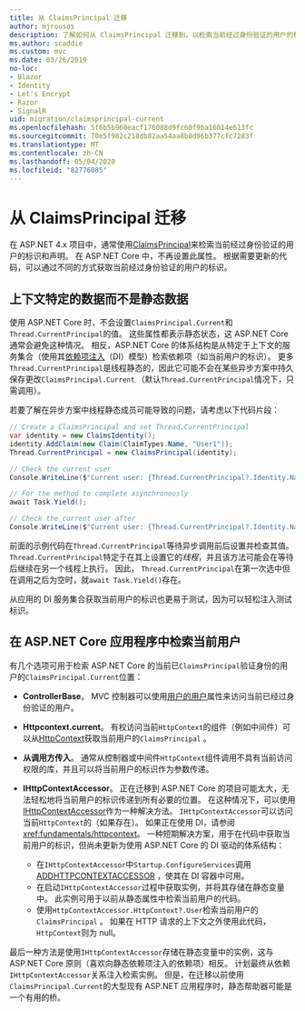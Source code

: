 ```yaml
---
title: 从 ClaimsPrincipal 迁移
author: mjrousos
description: 了解如何从 ClaimsPrincipal 迁移到，以检索当前经过身份验证的用户的标识和 ASP.NET Core 中的声明。
ms.author: scaddie
ms.custom: mvc
ms.date: 03/26/2019
no-loc:
- Blazor
- Identity
- Let's Encrypt
- Razor
- SignalR
uid: migration/claimsprincipal-current
ms.openlocfilehash: 5f6b5b960eacf176088d9fc60f9ba16014e613fc
ms.sourcegitcommit: 70e5f982c218db82aa54aa8b8d96b377cfc7283f
ms.translationtype: MT
ms.contentlocale: zh-CN
ms.lasthandoff: 05/04/2020
ms.locfileid: "82776085"
---
```

# <a name="migrate-from-claimsprincipalcurrent"></a>从 ClaimsPrincipal 迁移

在 ASP.NET 4.x 项目中，通常使用[ClaimsPrincipal](/dotnet/api/system.security.claims.claimsprincipal.current)来检索当前经过身份验证的用户的标识和声明。 在 ASP.NET Core 中，不再设置此属性。 根据需要更新的代码，可以通过不同的方式获取当前经过身份验证的用户的标识。

## <a name="context-specific-data-instead-of-static-data"></a>上下文特定的数据而不是静态数据

使用 ASP.NET Core 时，不会设置`ClaimsPrincipal.Current`和`Thread.CurrentPrincipal`的值。 这些属性都表示静态状态，这 ASP.NET Core 通常会避免这种情况。 相反，ASP.NET Core 的体系结构是从特定于上下文的服务集合（使用其[依赖项注入](xref:fundamentals/dependency-injection)（DI）模型）检索依赖项（如当前用户的标识）。 更多`Thread.CurrentPrincipal`是线程静态的，因此它可能不会在某些异步方案中持久保存更改`ClaimsPrincipal.Current` （默认`Thread.CurrentPrincipal`情况下，只需调用）。

若要了解在异步方案中线程静态成员可能导致的问题，请考虑以下代码片段：

```csharp
// Create a ClaimsPrincipal and set Thread.CurrentPrincipal
var identity = new ClaimsIdentity();
identity.AddClaim(new Claim(ClaimTypes.Name, "User1"));
Thread.CurrentPrincipal = new ClaimsPrincipal(identity);

// Check the current user
Console.WriteLine($"Current user: {Thread.CurrentPrincipal?.Identity.Name}");

// For the method to complete asynchronously
await Task.Yield();

// Check the current user after
Console.WriteLine($"Current user: {Thread.CurrentPrincipal?.Identity.Name}");
```

前面的示例代码在`Thread.CurrentPrincipal`等待异步调用前后设置并检查其值。 `Thread.CurrentPrincipal`特定于在其上设置它的*线程*，并且该方法可能会在等待后继续在另一个线程上执行。 因此， `Thread.CurrentPrincipal`在第一次选中但在调用之后为空时，就`await Task.Yield()`存在。

从应用的 DI 服务集合获取当前用户的标识也更易于测试，因为可以轻松注入测试标识。

## <a name="retrieve-the-current-user-in-an-aspnet-core-app"></a>在 ASP.NET Core 应用程序中检索当前用户

有几个选项可用于检索 ASP.NET Core 的当前已`ClaimsPrincipal`验证身份的用户的`ClaimsPrincipal.Current`位置：

* **ControllerBase**。 MVC 控制器可以使用[用户的用户](/dotnet/api/microsoft.aspnetcore.mvc.controllerbase.user)属性来访问当前已经过身份验证的用户。
* **Httpcontext.current**。 有权访问当前`HttpContext`的组件（例如中间件）可以从[HttpContext](/dotnet/api/microsoft.aspnetcore.http.httpcontext.user)获取当前用户的`ClaimsPrincipal` 。
* **从调用方传入**。 通常从控制器或中间件`HttpContext`组件调用不具有当前访问权限的库，并且可以将当前用户的标识作为参数传递。
* **IHttpContextAccessor**。 正在迁移到 ASP.NET Core 的项目可能太大，无法轻松地将当前用户的标识传递到所有必要的位置。 在这种情况下，可以使用[IHttpContextAccessor](/dotnet/api/microsoft.aspnetcore.http.ihttpcontextaccessor)作为一种解决方法。 `IHttpContextAccessor`可以访问当前`HttpContext`的（如果存在）。 如果正在使用 DI，请参阅<xref:fundamentals/httpcontext>。 一种短期解决方案，用于在代码中获取当前用户的标识，但尚未更新为使用 ASP.NET Core 的 DI 驱动的体系结构：

  * 在`IHttpContextAccessor`中`Startup.ConfigureServices`调用[ADDHTTPCONTEXTACCESSOR](https://github.com/aspnet/Hosting/issues/793) ，使其在 DI 容器中可用。
  * 在启动`IHttpContextAccessor`过程中获取实例，并将其存储在静态变量中。 此实例可用于以前从静态属性中检索当前用户的代码。
  * 使用`HttpContextAccessor.HttpContext?.User`检索当前用户的`ClaimsPrincipal` 。 如果在 HTTP 请求的上下文之外使用此代码， `HttpContext`则为 null。

最后一种方法是使用`IHttpContextAccessor`存储在静态变量中的实例，这与 ASP.NET Core 原则（喜欢向静态依赖项注入的依赖项）相反。 计划最终从依赖`IHttpContextAccessor`关系注入检索实例。 但是，在迁移以前使用`ClaimsPrincipal.Current`的大型现有 ASP.NET 应用程序时，静态帮助器可能是一个有用的桥。
